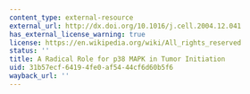 ```yaml
---
content_type: external-resource
external_url: http://dx.doi.org/10.1016/j.cell.2004.12.041
has_external_license_warning: true
license: https://en.wikipedia.org/wiki/All_rights_reserved
status: ''
title: A Radical Role for p38 MAPK in Tumor Initiation
uid: 31b57ecf-6419-4fe0-af54-44cf6d60b5f6
wayback_url: ''
---
```

